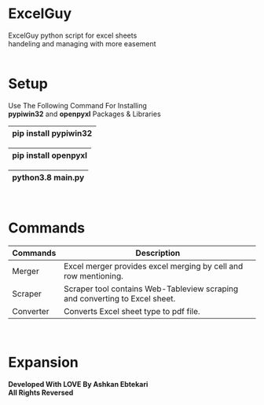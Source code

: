 # ExcelGuy

ExcelGuy python script for excel sheets </br>
handeling and managing with more easement </br>
</br>

# Setup

Use The Following Command For Installing </br>
**pypiwin32** and **openpyxl** Packages & Libraries

| pip install pypiwin32               |
| ----------------------------------- |

| pip install openpyxl                |
| ----------------------------------- |

| python3.8 main.py               |
| ------------------------------- |

</br>

# Commands

| Commands | Description |
| ---------- | ----------- |
| Merger | Excel merger provides excel merging by cell and row mentioning. |
| Scraper | Scraper tool contains Web-Tableview scraping and converting to Excel sheet. |
| Converter | Converts Excel sheet type to pdf file. |
</br>

# Expansion

**Developed With LOVE By Ashkan Ebtekari** </br>
**All Rights Reversed**
